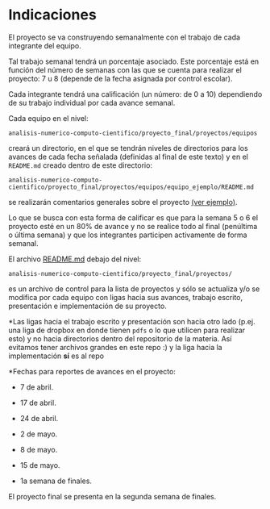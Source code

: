 # Indicaciones

El proyecto se va construyendo semanalmente con el trabajo de cada integrante del equipo. 

Tal trabajo semanal tendrá un porcentaje asociado. Este porcentaje está en función del número de semanas con las que se cuenta para realizar el proyecto: 7 u 8 (depende de la fecha asignada por control escolar). 

Cada integrante tendrá una calificación (un número: de 0 a 10) dependiendo de su trabajo individual por cada avance semanal. 

Cada equipo en el nivel:  

`analisis-numerico-computo-cientifico/proyecto_final/proyectos/equipos`

creará un directorio, en el que se tendrán niveles de directorios para los avances de cada fecha señalada (definidas al final de este texto) y en el `README.md` creado dentro de este directorio:

`analisis-numerico-computo-cientifico/proyecto_final/proyectos/equipos/equipo_ejemplo/README.md`

 se realizarán comentarios generales sobre el proyecto [(ver ejemplo)](../proyectos/equipos/equipo_ejemplo).

Lo que se busca con esta forma de calificar es que para la semana 5 o 6 el proyecto esté en un 80% de avance y no se realice todo al final (penúltima o última semana) y que los integrantes participen activamente de forma semanal.

El archivo [README.md](../proyectos) debajo del nivel:

 `analisis-numerico-computo-cientifico/proyecto_final/proyectos/
` 

es un archivo de control para la lista de proyectos y sólo se actualiza y/o se modifica por cada equipo con ligas hacia sus avances, trabajo escrito, presentación e implementación de su proyecto.

*Las ligas hacia el trabajo escrito y presentación son hacia otro lado (p.ej. una liga de dropbox en donde tienen `pdfs` o lo que utilicen para realizar esto) y no hacia directorios dentro del repositorio de la materia. Así evitamos tener archivos grandes en este repo :) y la liga hacia la implementación **sí** es al repo

*Fechas para reportes de avances en el proyecto:

* 7 de abril.

* 17 de abril.

* 24 de abril.

* 2 de mayo.

* 8 de mayo.

* 15 de mayo. 

* 1a semana de finales.

El proyecto final se presenta en la segunda semana de finales.


